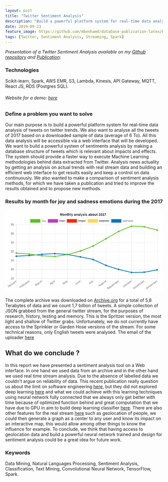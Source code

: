 ```yaml
---
layout: post
title: "Twitter Sentiment Analysis"
description: "Build a powerful platform system for real-time data analysis of tweets on twitter trends."
date: 2019-09-23
feature_image: https://github.com/mbenhamd/database-publication-latex/blob/master/real_stream-schema.png?raw=true
tags: [Twitter, Sentiment Analysis, Streaming, Spark]
---
```


*Presentation of a Twitter Sentiment Analysis available on my [Github repository](https://github.com/mbenhamd/twitter-sentiment-analysis) and [Publication](https://github.com/mbenhamd/database-publication-latex/blob/master/publication.pdf)*:


### Technologies 
Scikit-learn, Spark, AWS EMR, S3, Lambda, Kinesis, API Gateway, MQTT, React JS, RDS (Postgres SQL).	
###### Website for a demo: [here](https://twitter.yannistannier.io)

<!--more-->

### Define a problem you want to solve

Our main purpose is to build a powerful platform system for real-time data analysis of tweets on twitter trends. We also want to analyse all the tweets of 2017 based on a downloaded sample of data (average of 6 To). All this data analysis will be accessible via a web interface that will be developed. We want to build a powerful system of sentiments analysis by making a database structure of tweets which is relevant about impacts and effects. The system should provide a faster way to execute Machine Learning methodologies behind data extracted from Twitter. Analysis news actuality by getting an analysis on actual trends with real stream data and building an efficient web interface to get results easily and keep a control on data continuously.
We also wanted to make a comparison of sentiment analysis methods, for which we have taken a publication and tried to improve the results obtained and to propose new methods.

### Results by month for joy and sadness emotions during the 2017
<p align="center"> 
<img src="https://github.com/mbenhamd/database-publication-latex/blob/master/monthly_analysis_joy_sadness-exemple.png?raw=true">
</p>

The complete archive was downloaded on [Archive.org](https://archive.org/details/twitterstream) for a total of 5,8 Terabytes of data and we count 1,7 billion of tweets.
A simple collection of JSON grabbed from the general twitter stream, for the purposes of research, history, testing and memory. This is the Spritzer version, the most light and shallow of Twitter grabs. Unfortunately, we do not currently have access to the Sprinkler or Garden Hose versions of the stream.
For some technical reasons, only English tweets were analysed.
The email of the uploader [here](jscott@archive.org)

## What do we conclude ?

In this report we have presented a sentiment analysis tool on a Web interface. In one hand we used data from an archive and in the other hand we used real time stream analysis. Due to the absence of labelled data we couldn't argue on reliability of data.  This recent publication really question us about the limit on software engineering [here](http://www.inf.usi.ch/phd/lin/downloads/Lin2018a.pdf), but they did not explored deep learning [here](https://www.researchgate.net/publication/320101315_Textmining_at_EmoInt-2017_A_Deep_Learning_Approach_to_Sentiment_Intensity_Scoring_of_English_Tweets) and what we could achieve with this learning techniques using neural network fully connected that we always only get better with time because of optimized function behind and great computation that we have due to GPU in aim to build deep learning classifier [here](https://reader.elsevier.com/reader/sd/94DCC5BBC6744B82108E1435810AE13BED6ED08D41531BA6CD0114B7355D4C44FEC2A6F8C55F0B14ABCFEFF5655CD608). 
There are also other features for the real stream [here](https://twitter.yannistannier.io/#/realtime) such as geolocation of people, we could then generate a graph as a center to any user and know its impact on an interactive map, this would allow among other things to know the influence for example. To conclude, we think that having access to geolocation data and build a powerful neural network trained and design for sentiment analysis could be a great idea for future work. 


### Keywords
Data Mining, Natural Languages Processing,  Sentiment  Analysis,  Classification,  Text  Mining,  Convolutional Neural Network, TensorFlow, Spark.

